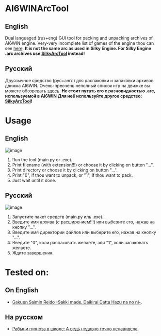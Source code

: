 # AI6WINArcTool
## English
Dual languaged (rus+eng) GUI tool for packing and unpacking archives of AI6WIN engine. Very-very incomplete list of games of the engine thou can see [here](https://vndb.org/r?f=fwAI6WIN-). **It is not the same arc as used in Silky Engine. For Silky Engine .arc archives use [SilkyArcTool](https://github.com/TesterTesterov/SilkyArcTool) instead!**

## Русский
Двуязычное средство (рус+англ) для распаковки и запаковки архивов движка AI6WIN. Очень-преочень неполный список игр на движке вы можете обозревать [здесь](https://vndb.org/r?f=fwAI6WIN-). **Не стоит путать его с разновидностью .arc, используемой в Ai6WIN Для неё используйте другое средство: [SilkyArcTool](https://github.com/TesterTesterov/SilkyArcTool)!**

# Usage
## English
![image](https://user-images.githubusercontent.com/66121918/147237868-7a5de2d5-84d0-4896-8fb1-3930cfcb220e.png)
1. Run the tool (main.py or .exe).
2. Print filename (with extension!!!) or choose it by clicking on button "...".
3. Print directory or choose it by clicking on button "...".
4. Print "0", if thou want to unpack, or "1", if thou want to pack.
5. Just wait until it done.

## Русский
![image](https://user-images.githubusercontent.com/66121918/147237925-231f12b9-e7fb-4b23-96d4-8cfff259f078.png)
1. Запустите пакет средств (main.py иль .exe).
2. Введите имя архива (с расширением!!!) или выберите его, нажав на кнопку "...".
3. Введите имя директории файлов или выберите его, нажав на кнопку "...".
4. Введите "0", коли распаковать желаете, али "1", коли запаковать желаете.
5. Ждите завершения.

# Tested on:

## On English
- [Gakuen Saimin Reido -Sakki made, Daikirai Datta Hazu na no ni-](https://vndb.org/v1601).

## На русском
- [Рабыни гипноза в школе: А ведь недавно точно ненавидела](https://vndb.org/v1601).
